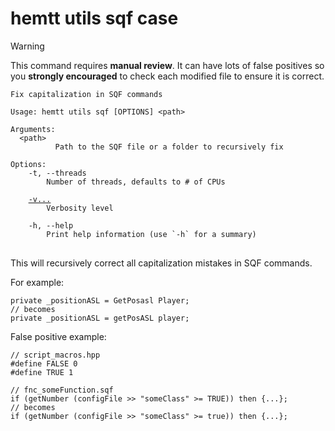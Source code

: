 # hemtt utils sqf case

> [!WARNING]
> This command requires **manual review**. It can have lots of false positives so you **strongly encouraged** to check each modified file to ensure it is correct.

<pre><code>Fix capitalization in SQF commands

Usage: hemtt utils sqf [OPTIONS] &lt;path&gt;

Arguments:
  &lt;path&gt;
          Path to the SQF file or a folder to recursively fix

Options:
    -t, --threads
        Number of threads, defaults to # of CPUs

    <a href="../../commands/index.md#-v">-v...</a>
        Verbosity level

    -h, --help
        Print help information (use `-h` for a summary)
</code>
</pre>

This will recursively correct all capitalization mistakes in SQF commands.

For example:

```sqf
private _positionASL = GetPosasl Player;
// becomes
private _positionASL = getPosASL player;
```

False positive example:
```sqf
// script_macros.hpp
#define FALSE 0
#define TRUE 1

// fnc_someFunction.sqf
if (getNumber (configFile >> "someClass" >= TRUE)) then {...};
// becomes
if (getNumber (configFile >> "someClass" >= true)) then {...};
```